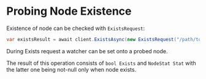 # Probing Node Existence

Existence of node can be checked with `ExistsRequest`:

```csharp
var existsResult = await client.ExistsAsync(new ExistsRequest("/path/to/probed/node"));
```

During Exists request a watcher can be set onto a probed node.

The result of this operation consists of `bool Exists` and `NodeStat Stat` with the latter one being not-null only when node exists.
